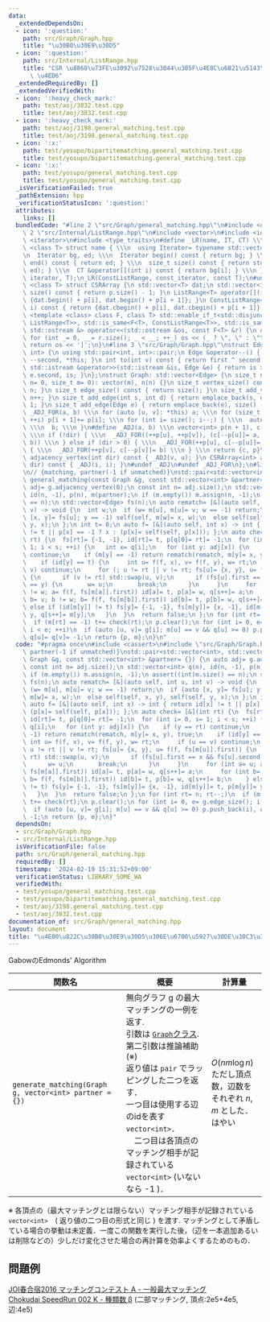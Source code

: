 ```yaml
---
data:
  _extendedDependsOn:
  - icon: ':question:'
    path: src/Graph/Graph.hpp
    title: "\u30B0\u30E9\u30D5"
  - icon: ':question:'
    path: src/Internal/ListRange.hpp
    title: "CSR \u8868\u73FE\u3092\u7528\u3044\u305F\u4E8C\u6B21\u5143\u914D\u5217\
      \ \u4ED6"
  _extendedRequiredBy: []
  _extendedVerifiedWith:
  - icon: ':heavy_check_mark:'
    path: test/aoj/3032.test.cpp
    title: test/aoj/3032.test.cpp
  - icon: ':heavy_check_mark:'
    path: test/aoj/3198.general_matching.test.cpp
    title: test/aoj/3198.general_matching.test.cpp
  - icon: ':x:'
    path: test/yosupo/bipartitematching.general_matching.test.cpp
    title: test/yosupo/bipartitematching.general_matching.test.cpp
  - icon: ':x:'
    path: test/yosupo/general_matching.test.cpp
    title: test/yosupo/general_matching.test.cpp
  _isVerificationFailed: true
  _pathExtension: hpp
  _verificationStatusIcon: ':question:'
  attributes:
    links: []
  bundledCode: "#line 2 \"src/Graph/general_matching.hpp\"\n#include <cassert>\n#line\
    \ 2 \"src/Internal/ListRange.hpp\"\n#include <vector>\n#include <iostream>\n#include\
    \ <iterator>\n#include <type_traits>\n#define _LR(name, IT, CT) \\\n template\
    \ <class T> struct name { \\\n  using Iterator= typename std::vector<T>::IT; \\\
    \n  Iterator bg, ed; \\\n  Iterator begin() const { return bg; } \\\n  Iterator\
    \ end() const { return ed; } \\\n  size_t size() const { return std::distance(bg,\
    \ ed); } \\\n  CT &operator[](int i) const { return bg[i]; } \\\n }\n_LR(ListRange,\
    \ iterator, T);\n_LR(ConstListRange, const_iterator, const T);\n#undef _LR\ntemplate\
    \ <class T> struct CSRArray {\n std::vector<T> dat;\n std::vector<int> p;\n size_t\
    \ size() const { return p.size() - 1; }\n ListRange<T> operator[](int i) { return\
    \ {dat.begin() + p[i], dat.begin() + p[i + 1]}; }\n ConstListRange<T> operator[](int\
    \ i) const { return {dat.cbegin() + p[i], dat.cbegin() + p[i + 1]}; }\n};\ntemplate\
    \ <template <class> class F, class T> std::enable_if_t<std::disjunction_v<std::is_same<F<T>,\
    \ ListRange<T>>, std::is_same<F<T>, ConstListRange<T>>, std::is_same<F<T>, CSRArray<T>>>,\
    \ std::ostream &> operator<<(std::ostream &os, const F<T> &r) {\n os << '[';\n\
    \ for (int _= 0, __= r.size(); _ < __; ++_) os << (_ ? \", \" : \"\") << r[_];\n\
    \ return os << ']';\n}\n#line 3 \"src/Graph/Graph.hpp\"\nstruct Edge: std::pair<int,\
    \ int> {\n using std::pair<int, int>::pair;\n Edge &operator--() { return --first,\
    \ --second, *this; }\n int to(int v) const { return first ^ second ^ v; }\n friend\
    \ std::istream &operator>>(std::istream &is, Edge &e) { return is >> e.first >>\
    \ e.second, is; }\n};\nstruct Graph: std::vector<Edge> {\n size_t n;\n Graph(size_t\
    \ n= 0, size_t m= 0): vector(m), n(n) {}\n size_t vertex_size() const { return\
    \ n; }\n size_t edge_size() const { return size(); }\n size_t add_vertex() { return\
    \ n++; }\n size_t add_edge(int s, int d) { return emplace_back(s, d), size() -\
    \ 1; }\n size_t add_edge(Edge e) { return emplace_back(e), size() - 1; }\n#define\
    \ _ADJ_FOR(a, b) \\\n for (auto [u, v]: *this) a; \\\n for (size_t i= 0; i < n;\
    \ ++i) p[i + 1]+= p[i]; \\\n for (int i= size(); i--;) { \\\n  auto [u, v]= (*this)[i];\
    \ \\\n  b; \\\n }\n#define _ADJ(a, b) \\\n vector<int> p(n + 1), c(size() << !dir);\
    \ \\\n if (!dir) { \\\n  _ADJ_FOR((++p[u], ++p[v]), (c[--p[u]]= a, c[--p[v]]=\
    \ b)) \\\n } else if (dir > 0) { \\\n  _ADJ_FOR(++p[u], c[--p[u]]= a) \\\n } else\
    \ { \\\n  _ADJ_FOR(++p[v], c[--p[v]]= b) \\\n } \\\n return {c, p}\n CSRArray<int>\
    \ adjacency_vertex(int dir) const { _ADJ(v, u); }\n CSRArray<int> adjacency_edge(int\
    \ dir) const { _ADJ(i, i); }\n#undef _ADJ\n#undef _ADJ_FOR\n};\n#line 4 \"src/Graph/general_matching.hpp\"\
    \n// {matching, partner(-1 if unmatched)}\nstd::pair<std::vector<int>, std::vector<int>>\
    \ general_matching(const Graph &g, const std::vector<int> &partner= {}) {\n auto\
    \ adj= g.adjacency_vertex(0);\n const int n= adj.size();\n std::vector<int> q(n),\
    \ id(n, -1), p(n), m(partner);\n if (m.empty()) m.assign(n, -1);\n assert((int)m.size()\
    \ == n);\n std::vector<Edge> fs(n);\n auto rematch= [&](auto self, int u, int\
    \ v) -> void {\n  int w;\n  if (w= m[u], m[u]= v; w == -1) return;\n  if (auto\
    \ [x, y]= fs[u]; y == -1) self(self, m[w]= x, w);\n  else self(self, x, y), self(self,\
    \ y, x);\n };\n int t= 0;\n auto f= [&](auto self, int x) -> int { return id[x]\
    \ != t || p[x] == -1 ? x : (p[x]= self(self, p[x])); };\n auto check= [&](int\
    \ rt) {\n  fs[rt]= {-1, -1}, id[rt]= t, p[q[0]= rt]= -1;\n  for (int i= 0, s=\
    \ 1; i < s; ++i) {\n   int x= q[i];\n   for (int y: adj[x]) {\n    if (y == rt)\
    \ continue;\n    if (m[y] == -1) return rematch(rematch, m[y]= x, y), true;\n\
    \    if (id[y] == t) {\n     int u= f(f, x), v= f(f, y), w= rt;\n     if (u ==\
    \ v) continue;\n     for (; u != rt || v != rt; fs[u]= {x, y}, u= f(f, fs[m[u]].first))\
    \ {\n      if (v != rt) std::swap(u, v);\n      if (fs[u].first == x && fs[u].second\
    \ == y) {\n       w= u;\n       break;\n      }\n     }\n     for (int a= u; a\
    \ != w; a= f(f, fs[m[a]].first)) id[a]= t, p[a]= w, q[s++]= a;\n     for (int\
    \ b= v; b != w; b= f(f, fs[m[b]].first)) id[b]= t, p[b]= w, q[s++]= b;\n    }\
    \ else if (id[m[y]] != t) fs[y]= {-1, -1}, fs[m[y]]= {x, -1}, id[m[y]]= t, p[m[y]]=\
    \ y, q[s++]= m[y];\n   }\n  }\n  return false;\n };\n for (int rt= n; rt--;)\n\
    \  if (m[rt] == -1) t+= check(rt);\n p.clear();\n for (int i= 0, e= g.edge_size();\
    \ i < e; ++i)\n  if (auto [u, v]= g[i]; m[u] == v && q[u] >= 0) p.push_back(i),\
    \ q[u]= q[v]= -1;\n return {p, m};\n}\n"
  code: "#pragma once\n#include <cassert>\n#include \"src/Graph/Graph.hpp\"\n// {matching,\
    \ partner(-1 if unmatched)}\nstd::pair<std::vector<int>, std::vector<int>> general_matching(const\
    \ Graph &g, const std::vector<int> &partner= {}) {\n auto adj= g.adjacency_vertex(0);\n\
    \ const int n= adj.size();\n std::vector<int> q(n), id(n, -1), p(n), m(partner);\n\
    \ if (m.empty()) m.assign(n, -1);\n assert((int)m.size() == n);\n std::vector<Edge>\
    \ fs(n);\n auto rematch= [&](auto self, int u, int v) -> void {\n  int w;\n  if\
    \ (w= m[u], m[u]= v; w == -1) return;\n  if (auto [x, y]= fs[u]; y == -1) self(self,\
    \ m[w]= x, w);\n  else self(self, x, y), self(self, y, x);\n };\n int t= 0;\n\
    \ auto f= [&](auto self, int x) -> int { return id[x] != t || p[x] == -1 ? x :\
    \ (p[x]= self(self, p[x])); };\n auto check= [&](int rt) {\n  fs[rt]= {-1, -1},\
    \ id[rt]= t, p[q[0]= rt]= -1;\n  for (int i= 0, s= 1; i < s; ++i) {\n   int x=\
    \ q[i];\n   for (int y: adj[x]) {\n    if (y == rt) continue;\n    if (m[y] ==\
    \ -1) return rematch(rematch, m[y]= x, y), true;\n    if (id[y] == t) {\n    \
    \ int u= f(f, x), v= f(f, y), w= rt;\n     if (u == v) continue;\n     for (;\
    \ u != rt || v != rt; fs[u]= {x, y}, u= f(f, fs[m[u]].first)) {\n      if (v !=\
    \ rt) std::swap(u, v);\n      if (fs[u].first == x && fs[u].second == y) {\n \
    \      w= u;\n       break;\n      }\n     }\n     for (int a= u; a != w; a= f(f,\
    \ fs[m[a]].first)) id[a]= t, p[a]= w, q[s++]= a;\n     for (int b= v; b != w;\
    \ b= f(f, fs[m[b]].first)) id[b]= t, p[b]= w, q[s++]= b;\n    } else if (id[m[y]]\
    \ != t) fs[y]= {-1, -1}, fs[m[y]]= {x, -1}, id[m[y]]= t, p[m[y]]= y, q[s++]= m[y];\n\
    \   }\n  }\n  return false;\n };\n for (int rt= n; rt--;)\n  if (m[rt] == -1)\
    \ t+= check(rt);\n p.clear();\n for (int i= 0, e= g.edge_size(); i < e; ++i)\n\
    \  if (auto [u, v]= g[i]; m[u] == v && q[u] >= 0) p.push_back(i), q[u]= q[v]=\
    \ -1;\n return {p, m};\n}"
  dependsOn:
  - src/Graph/Graph.hpp
  - src/Internal/ListRange.hpp
  isVerificationFile: false
  path: src/Graph/general_matching.hpp
  requiredBy: []
  timestamp: '2024-02-19 15:31:52+09:00'
  verificationStatus: LIBRARY_SOME_WA
  verifiedWith:
  - test/yosupo/general_matching.test.cpp
  - test/yosupo/bipartitematching.general_matching.test.cpp
  - test/aoj/3198.general_matching.test.cpp
  - test/aoj/3032.test.cpp
documentation_of: src/Graph/general_matching.hpp
layout: document
title: "\u4E00\u822C\u30B0\u30E9\u30D5\u306E\u6700\u5927\u30DE\u30C3\u30C1\u30F3\u30B0"
---
```

GabowのEdmonds' Algorithm

|関数名|概要|計算量|
|---|---|---|
|`generate_matching(Graph g, vector<int> partner = {})`| 無向グラフ g の最大マッチングの一例を返す.  <br> 引数は [`Graph`クラス](Graph.hpp). <br> 第二引数は推論補助(※)<br> 返り値は `pair` でラッピングした二つを返す．<br> 一つ目は使用する辺のidを表す `vector<int>`．<br>　二つ目は各頂点のマッチング相手が記録されている `vector<int>` (いないなら -1 )． |$O(nm \log n)$<br> ただし頂点数，辺数をそれぞれ $n,m$ とした． <br>はやい|

※ 各頂点の（最大マッチングとは限らない）マッチング相手が記録されている `vector<int>`　( 返り値の二つ目の形式と同じ ) を渡す. マッチングとして矛盾している場合の挙動は未定義．一度この関数を実行した後，（辺を一本追加あるいは削除などの）少しだけ変化させた場合の再計算を効率よくするためのもの．
## 問題例
[JOI春合宿2016 マッチングコンテスト A - 一般最大マッチング](https://atcoder.jp/contests/joisc2016matching/tasks/joisc2016matching_a)\
[Chokudai SpeedRun 002 K - 種類数 β](https://atcoder.jp/contests/chokudai_S002/tasks/chokudai_S002_k) (二部マッチング, 頂点:2e5+4e5, 辺:4e5) 